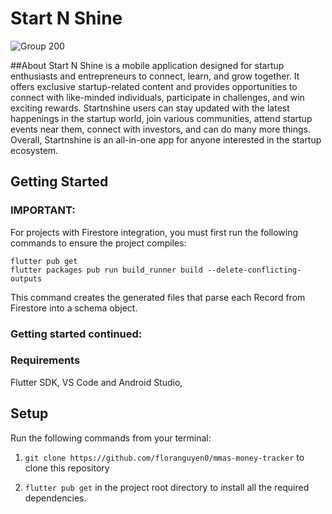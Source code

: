 # Start N Shine
![Group 200](https://user-images.githubusercontent.com/98517363/227026607-4768055b-a2ea-4f3b-baf3-028c2c51e372.png)



##About
Start N Shine is a mobile application designed for startup enthusiasts and entrepreneurs to connect, learn, and grow together. It offers exclusive startup-related content and provides opportunities to connect with like-minded individuals, participate in challenges, and win exciting rewards. Startnshine users can stay updated with the latest happenings in the startup world, join various communities, attend startup events near them, connect with investors, and can do many more things. Overall, Startnshine is an all-in-one app for anyone interested in the startup ecosystem.

## Getting Started

### IMPORTANT:

For projects with Firestore integration, you must first run the following commands to ensure the project compiles:

```
flutter pub get
flutter packages pub run build_runner build --delete-conflicting-outputs
```

This command creates the generated files that parse each Record from Firestore into a schema object.

### Getting started continued:

### Requirements
Flutter SDK,
VS Code and
Android Studio,

## Setup

Run the following commands from your terminal:

1) `git clone https://github.com/floranguyen0/mmas-money-tracker` to clone this repository 

2) `flutter pub get` in the project root directory to install all the required dependencies.
